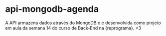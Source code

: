 # api-mongodb-agenda
A API armazena dados através do MongoDB e é desenvolvida como projeto em aula da semana 14 do curso de Back-End na {reprograma}. &lt;3
